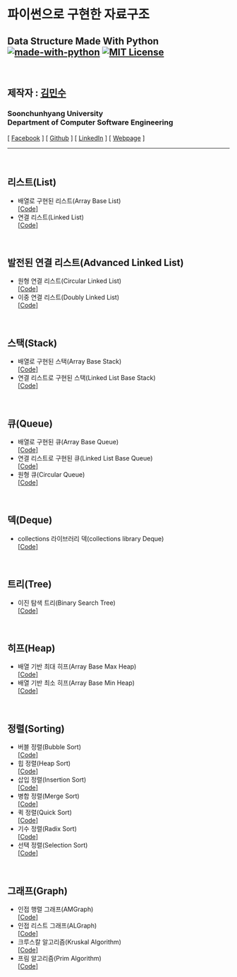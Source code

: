파이썬으로 구현한 자료구조
================================
Data Structure Made With Python<br/>
[![made-with-python](https://img.shields.io/badge/Made%20with-Python-1f425f.svg)](https://www.python.org/)
[![MIT License](https://img.shields.io/badge/license-MIT-blue.svg)](https://opensource.org/licenses/MIT)
---------------------------------

<br/>

## 제작자 : [김민수](https://github.com/alstn2468)
### Soonchunhyang University<br/>Department of Computer Software Engineering
[ [Facebook](https://www.facebook.com/profile.php?id=100003769223078) ]
[ [Github](https://github.com/alstn2468) ]
[ [LinkedIn](https://www.linkedin.com/in/minsu-kim-336289160/) ]
[ [Webpage](https://kimminsu.ml) ]<br/>
- - -

<br/>

## 리스트(List)
- 배열로 구현된 리스트(Array Base List)<br/>
[[Code]](https://github.com/alstn2468/Python_Data_Structure/blob/master/List/ArrayBaseList.py)
- 연결 리스트(Linked List)<br/>
[[Code]](https://github.com/alstn2468/Python_Data_Structure/blob/master/List/LinkedList.py)

<br/>

## 발전된 연결 리스트(Advanced Linked List)
- 원형 연결 리스트(Circular Linked List)<br/>
[[Code]](https://github.com/alstn2468/Python_Data_Structure/blob/master/AdvancedLinkedList/CircularLinkedList.py)
- 이중 연결 리스트(Doubly Linked List)<br/>
[[Code]](https://github.com/alstn2468/Python_Data_Structure/blob/master/AdvancedLinkedList/DoublyLinkedList.py)

<br/>

## 스택(Stack)
- 배열로 구현된 스택(Array Base Stack)<br/>
[[Code]](https://github.com/alstn2468/Python_Data_Structure/blob/master/Stack/ArrayBaseStack.py)
- 연결 리스트로 구현된 스택(Linked List Base Stack)<br/>
[[Code]](https://github.com/alstn2468/Python_Data_Structure/blob/master/Stack/LinkedListBaseStack.py)

<br/>

## 큐(Queue)
- 배열로 구현된 큐(Array Base Queue)<br/>
[[Code]](https://github.com/alstn2468/Python_Data_Structure/blob/master/Queue/ArrayBaseQueue.py)
- 연결 리스트로 구현된 큐(Linked List Base Queue)<br/>
[[Code]](https://github.com/alstn2468/Python_Data_Structure/blob/master/Queue/LinkedListBaseQueue.py)
- 원형 큐(Circular Queue)<br/>
[[Code]](https://github.com/alstn2468/Python_Data_Structure/blob/master/Queue/CircularQueue.py)

<br/>

## 덱(Deque)
- collections 라이브러리 덱(collections library Deque)<br/>
[[Code]](https://github.com/alstn2468/Python_Data_Structure/blob/master/Deque/Deque.py)

<br/>

## 트리(Tree)
- 이진 탐색 트리(Binary Search Tree)<br/>
[[Code]](https://github.com/alstn2468/Python_Data_Structure/blob/master/Tree/BinarySearchTree.py)

<br/>

## 히프(Heap)
- 배열 기반 최대 히프(Array Base Max Heap)<br/>
[[Code]](https://github.com/alstn2468/Python_Data_Structure/blob/master/Heap/ArrayBaseMaxHeap.py)
- 배열 기반 최소 히프(Array Base Min Heap)<br/>
[[Code]](https://github.com/alstn2468/Python_Data_Structure/blob/master/Heap/ArrayBaseMinHeap.py)

<br/>

## 정렬(Sorting)
- 버블 정렬(Bubble Sort)<br/>
[[Code]](https://github.com/alstn2468/Python_Data_Structure/blob/master/Sorting/BubbleSort.py)
- 힙 정렬(Heap Sort)<br/>
[[Code]](https://github.com/alstn2468/Python_Data_Structure/blob/master/Sorting/HeapSort.py)
- 삽입 정렬(Insertion Sort)<br/>
[[Code]](https://github.com/alstn2468/Python_Data_Structure/blob/master/Sorting/InsertionSort.py)
- 병합 정렬(Merge Sort)<br/>
[[Code]](https://github.com/alstn2468/Python_Data_Structure/blob/master/Sorting/MergeSort.py)
- 퀵 정렬(Quick Sort)<br/>
[[Code]](https://github.com/alstn2468/Python_Data_Structure/blob/master/Sorting/QuickSort.py)
- 기수 정렬(Radix Sort)<br/>
[[Code]](https://github.com/alstn2468/Python_Data_Structure/blob/master/Sorting/RadixSort.py)
- 선택 정렬(Selection Sort)<br/>
[[Code]](https://github.com/alstn2468/Python_Data_Structure/blob/master/Sorting/SelectionSort.py)

<br/>

## 그래프(Graph)
- 인접 행렬 그래프(AMGraph)<br/>
[[Code]](https://github.com/alstn2468/Python_Data_Structure/blob/master/Graph/AMGraph.py)
- 인접 리스트 그래프(ALGraph)<br/>
[[Code]](https://github.com/alstn2468/Python_Data_Structure/blob/master/Graph/ALGraph.py)
- 크루스칼 알고리즘(Kruskal Algorithm)<br/>
[[Code]](https://github.com/alstn2468/Python_Data_Structure/blob/master/Graph/Kruskal.py)
- 프림 알고리즘(Prim Algorithm)<br/>
[[Code]](https://github.com/alstn2468/Python_Data_Structure/blob/master/Graph/Prim.py)
